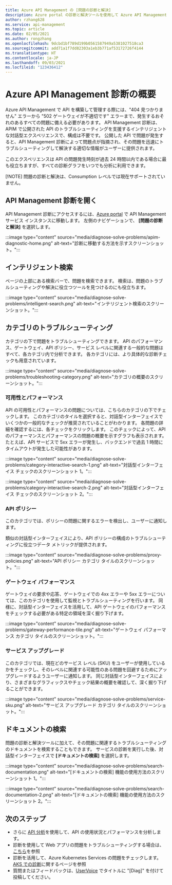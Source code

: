 ```yaml
---
title: Azure API Management の [問題の診断と解決]
description: Azure portal の診断と解決ツールを使用して Azure API Management での API の問題をトラブルシューティングする方法について説明します。
author: rzhang628
ms.service: api-management
ms.topic: article
ms.date: 02/05/2021
ms.author: rongzhang
ms.openlocfilehash: 9dcbd1bf789d199b0561587949a5381027518ca3
ms.sourcegitcommit: add71a1f7dd82303a1eb3b771af53172726f4144
ms.translationtype: HT
ms.contentlocale: ja-JP
ms.lasthandoff: 09/03/2021
ms.locfileid: "123436412"
---
```

# <a name="azure-api-management-diagnostics-overview"></a>Azure API Management 診断の概要

Azure API Management で API を構築して管理する際には、"404 見つかりません" エラーから "502 ゲートウェイが不適切です" エラーまで、発生するおそれのあるすべての問題に備える必要があります。 API Management 診断は、APIM で公開された API のトラブルシューティングを支援するインテリジェントな対話型エクスペリエンスで、構成は不要です。 公開した API で問題が発生すると、API Management 診断によって問題点が指摘され、その問題を迅速にトラブルシューティングして解決する適切な情報がユーザーに提供されます。

このエクスペリエンスは API の問題発生時刻が過去 24 時間以内である場合に最も役立ちますが、すべての診断グラフをいつでも分析に利用できます。

[!NOTE] 問題の診断と解決は、Consumption レベルでは現在サポートされていません。

## <a name="open-api-management-diagnostics"></a>API Management 診断を開く

API Management 診断にアクセスするには、[Azure portal](https://portal.azure.com) で API Management サービス インスタンスに移動します。 左側のナビゲーションで、 **[問題の診断と解決]** を選択します。

:::image type="content" source="media/diagnose-solve-problems/apim-diagnostic-home.png" alt-text="診断に移動する方法を示すスクリーンショット。":::



## <a name="intelligent-search"></a>インテリジェント検索

ページの上部にある検索バーで、問題を検索できます。 検索は、問題のトラブルシューティングや解決に役立つツールを見つけるのにも役立ちます。 

:::image type="content" source="media/diagnose-solve-problems/intelligent-search.png" alt-text="インテリジェント検索のスクリーンショット。":::


## <a name="troubleshooting-categories"></a>カテゴリのトラブルシューティング

カテゴリの下で問題をトラブルシューティングできます。 API のパフォーマンス、ゲートウェイ、API ポリシー、サービス レベルに関連する一般的な問題はすべて、各カテゴリ内で分析できます。 各カテゴリには、より具体的な診断チェックも用意されています。 

:::image type="content" source="media/diagnose-solve-problems/troubleshooting-category.png" alt-text="カテゴリの概要のスクリーンショット。":::


### <a name="availability-and-performance"></a>可用性とパフォーマンス

API の可用性とパフォーマンスの問題については、こちらのカテゴリの下でチェックします。 このカテゴリのタイルを選択すると、対話型インターフェイスでいくつかの一般的なチェックが推奨されていることがわかります。 各問題の詳細を確認するには、各チェックをクリックします。 このチェックによって、API のパフォーマンスとパフォーマンスの問題の概要を示すグラフも表示されます。 たとえば、API サービスで 5xx エラーが発生し、バックエンドで過去 1 時間にタイムアウトが発生した可能性があります。 

:::image type="content" source="media/diagnose-solve-problems/category-interactive-search-1.png" alt-text="対話型インターフェイス チェックのスクリーンショット 1。":::



:::image type="content" source="media/diagnose-solve-problems/category-interactive-search-2.png" alt-text="対話型インターフェイス チェックのスクリーンショット 2。":::

### <a name="api-policies"></a>API ポリシー

このカテゴリでは、ポリシーの問題に関するエラーを検出し、ユーザーに通知します。 

類似の対話型インターフェイスにより、API ポリシーの構成のトラブルシューティングに役立つデータ メトリックが提供されます。

:::image type="content" source="media/diagnose-solve-problems/proxy-policies.png" alt-text="API ポリシー カテゴリ タイルのスクリーンショット。":::

### <a name="gateway-performance"></a>ゲートウェイ パフォーマンス 

ゲートウェイの要求や応答、ゲートウェイでの 4xx エラーや 5xx エラーについては、このカテゴリを使用して監視とトラブルシューティングを行います。 同様に、対話型インターフェイスを活用して、API ゲートウェイのパフォーマンスをチェックする必要がある特定の領域を深く掘り下げます。 

:::image type="content" source="media/diagnose-solve-problems/gateway-performance-tile.png" alt-text="ゲートウェイ パフォーマンス カテゴリ タイルのスクリーンショット。":::

### <a name="service-upgrade"></a>サービス アップグレード

このカテゴリでは、現在どのサービス レベル (SKU) をユーザーが使用しているかをチェックし、そのレベルに関連する可能性のある問題を回避するためにアップグレードするようユーザーに通知します。 同じ対話型インターフェイスにより、さまざまなグラフィックスやチェック結果の概要を確認して、深く掘り下げることができます。 

:::image type="content" source="media/diagnose-solve-problems/service-sku.png" alt-text="サービス アップグレード カテゴリ タイルのスクリーンショット。":::

## <a name="search-documentation"></a>ドキュメントの検索

問題の診断と解決ツールに加えて、その問題に関連するトラブルシューティングのドキュメントを検索することもできます。 サービスの診断を実行した後、対話型インターフェイスで **[ドキュメントの検索]** を選択します。 

 :::image type="content" source="media/diagnose-solve-problems/search-documentation.png" alt-text="[ドキュメントの検索] 機能の使用方法のスクリーンショット 1。":::


 :::image type="content" source="media/diagnose-solve-problems/search-documentation-2.png" alt-text="[ドキュメントの検索] 機能の使用方法のスクリーンショット 2。":::


## <a name="next-steps"></a>次のステップ

* さらに [API 分析](howto-use-analytics.md)を使用して、API の使用状況とパフォーマンスを分析します。 
* 診断を使用して Web アプリの問題をトラブルシューティングする場合は、 [こちら](../app-service/overview-diagnostics.md)を参照
* 診断を活用して、Azure Kubernetes Services の問題をチェックします。 [AKS での診断](../aks/concepts-diagnostics.md)に関するページを参照
* 質問またはフィードバックは、[UserVoice](https://feedback.azure.com/forums/248703-api-management) でタイトルに "[Diag]" を付けて投稿してください。
